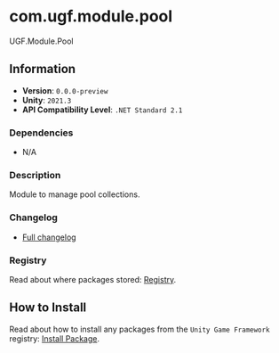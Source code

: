 # com.ugf.module.pool

UGF.Module.Pool

## Information

- **Version**: `0.0.0-preview`
- **Unity**: `2021.3`
- **API Compatibility Level**: `.NET Standard 2.1`

### Dependencies

- N/A


### Description

Module to manage pool collections.

### Changelog

- [Full changelog](changelog.md)

### Registry

Read about where packages stored: [Registry](https://github.com/unity-game-framework/organization/blob/main/docs/registry.md).

## How to Install

Read about how to install any packages from the `Unity Game Framework` registry: [Install Package](https://github.com/unity-game-framework/organization/blob/main/docs/install-packages.md).
